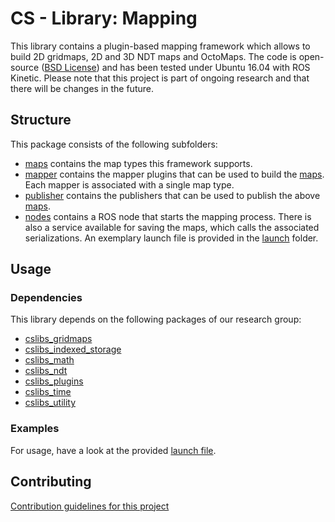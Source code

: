 # CS - Library: Mapping
This library contains a plugin-based mapping framework which allows to build 2D gridmaps, 2D and 3D NDT maps and OctoMaps. The code is open-source ([BSD License](LICENSE)) and has been tested under Ubuntu 16.04 with ROS Kinetic. Please note that this project is part of ongoing research and that there will be changes in the future.

## Structure
This package consists of the following subfolders:

* [maps](include/cslibs_mapping/maps) contains the map types this framework supports.
* [mapper](src/mapper/) contains the mapper plugins that can be used to build the [maps](include/cslibs_mapping/maps). Each mapper is associated with a single map type.
* [publisher](src/publisher/) contains the publishers that can be used to publish the above [maps](include/cslibs_mapping/maps).
* [nodes](src/nodes/) contains a ROS node that starts the mapping process. There is also a service available for saving the maps, which calls the associated serializations. An exemplary launch file is provided in the [launch](launch/) folder.

## Usage

### Dependencies
This library depends on the following packages of our research group:

* [cslibs\_gridmaps](https://github.com/cogsys-tuebingen/cslibs_gridmaps)
* [cslibs\_indexed\_storage](https://github.com/cogsys-tuebingen/cslibs_indexed_storage)
* [cslibs\_math](https://github.com/cogsys-tuebingen/cslibs_math)
* [cslibs\_ndt](https://github.com/cogsys-tuebingen/cslibs_ndt)
* [cslibs\_plugins](https://github.com/cogsys-tuebingen/cslibs_plugins)
* [cslibs\_time](https://github.com/cogsys-tuebingen/cslibs_time)
* [cslibs\_utility](https://github.com/cogsys-tuebingen/cslibs_utility)

### Examples
For usage, have a look at the provided [launch file](launch/rawseeds.launch).

## Contributing
[Contribution guidelines for this project](CONTRIBUTING.md)
